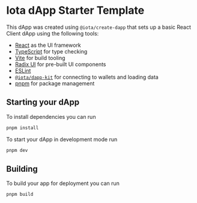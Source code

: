 # Iota dApp Starter Template

This dApp was created using `@iota/create-dapp` that sets up a basic React
Client dApp using the following tools:

- [React](https://react.dev/) as the UI framework
- [TypeScript](https://www.typescriptlang.org/) for type checking
- [Vite](https://vitejs.dev/) for build tooling
- [Radix UI](https://www.radix-ui.com/) for pre-built UI components
- [ESLint](https://eslint.org/)
- [`@iota/dapp-kit`](https://wiki.iota.org/references/ts-sdk/dapp-kit) for connecting to
  wallets and loading data
- [pnpm](https://pnpm.io/) for package management

## Starting your dApp

To install dependencies you can run

```bash
pnpm install
```

To start your dApp in development mode run

```bash
pnpm dev
```

## Building

To build your app for deployment you can run

```bash
pnpm build
```
